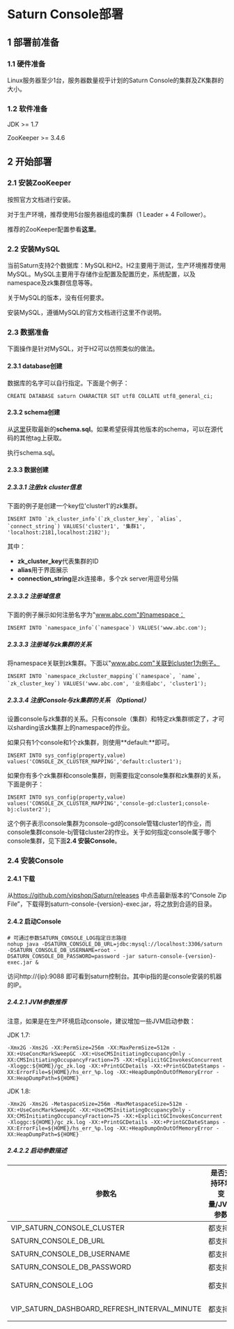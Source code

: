 # Saturn Console部署

## 1 部署前准备

### 1.1 硬件准备

Linux服务器至少1台，服务器数量视乎计划的Saturn Console的集群及ZK集群的大小。

### 1.2 软件准备

JDK  >= 1.7

ZooKeeper >= 3.4.6

## 2 开始部署

### 2.1 安装ZooKeeper

按照官方文档进行安装。

对于生产环境，推荐使用5台服务器组成的集群（1 Leader + 4 Follower）。

推荐的ZooKeeper配置参看**这里**。

### 2.2 安装MySQL

当前Saturn支持2个数据库：MySQL和H2。H2主要用于测试，生产环境推荐使用MySQL。MySQL主要用于存储作业配置及配置历史，系统配置，以及namespace及zk集群信息等等。

关于MySQL的版本，没有任何要求。

安装MySQL，遵循MySQL的官方文档进行这里不作说明。

### 2.3 数据准备

下面操作是针对MySQL，对于H2可以仿照类似的做法。

#### 2.3.1 database创建

数据库的名字可以自行指定。下面是个例子：

```mysql
CREATE DATABASE saturn CHARACTER SET utf8 COLLATE utf8_general_ci;
```

#### 2.3.2 schema创建

从[这里](https://github.com/vipshop/Saturn/blob/develop/saturn-console/src/main/resources/db/mysql/schema.sql)获取最新的**schema.sql**。如果希望获得其他版本的schema，可以在源代码的其他tag上获取。

执行schema.sql。

#### 2.3.3 数据创建

##### 2.3.3.1 注册zk cluster信息

下面的例子是创建一个key位'cluster1'的zk集群。

```mysql
INSERT INTO `zk_cluster_info`(`zk_cluster_key`, `alias`, `connect_string`) VALUES('cluster1', '集群1', 'localhost:2181,localhost:2182');
```

其中：

* **zk_cluster_key**代表集群的ID
* **alias**用于界面展示
* **connection_string**是zk连接串，多个zk server用逗号分隔

##### 2.3.3.2 注册域信息

下面的例子展示如何注册名字为"www.abc.com"的namespace：

```mysql
INSERT INTO `namespace_info`(`namespace`) VALUES('www.abc.com');
```

##### 2.3.3.3 注册域与zk集群的关系

将namespace关联到zk集群。下面以"www.abc.com"关联到cluster1为例子。

```mysql
INSERT INTO `namespace_zkcluster_mapping`(`namespace`, `name`, `zk_cluster_key`) VALUES('www.abc.com', '业务组abc', 'cluster1');
```

##### 2.3.3.4 注册Console与zk集群的关系 （Optional）

设置console与zk集群的关系。只有console（集群）和特定zk集群绑定了，才可以sharding该zk集群上的namespace的作业。

如果只有1个console和1个zk集群，则使用**default:<zk-cluster-name>**即可。

```mysql
INSERT INTO sys_config(property,value) values('CONSOLE_ZK_CLUSTER_MAPPING','default:cluster1');
```

如果你有多个zk集群和console集群，则需要指定console集群和zk集群的关系，下面是例子：

```mysql
INSERT INTO sys_config(property,value) values('CONSOLE_ZK_CLUSTER_MAPPING','console-gd:cluster1;console-bj:cluster2');
```

这个例子表示console集群为console-gd的console管辖cluster1的作业，而console集群console-bj管辖cluster2的作业。关于如何指定console属于哪个console集群，见下面**2.4 安装Console**。

### 2.4 安装Console

#### 2.4.1 下载

从<https://github.com/vipshop/Saturn/releases> 中点击最新版本的“Console Zip File”，下载得到saturn-console-{version}-exec.jar，将之放到合适的目录。

#### 2.4.2 启动Console

```shell
# 可通过参数SATURN_CONSOLE_LOG指定日志路径
nohup java -DSATURN_CONSOLE_DB_URL=jdbc:mysql://localhost:3306/saturn -DSATURN_CONSOLE_DB_USERNAME=root -DSATURN_CONSOLE_DB_PASSWORD=password -jar saturn-console-{version}-exec.jar &
```

访问http://{ip}:9088 即可看到saturn控制台。其中ip指的是console安装的机器的IP。

##### 2.4.2.1 JVM参数推荐

注意，如果是在生产环境启动console，建议增加一些JVM启动参数：

JDK 1.7:

```shell
-Xmx2G -Xms2G -XX:PermSize=256m -XX:MaxPermSize=512m -XX:+UseConcMarkSweepGC -XX:+UseCMSInitiatingOccupancyOnly -XX:CMSInitiatingOccupancyFraction=75 -XX:+ExplicitGCInvokesConcurrent -Xloggc:${HOME}/gc_zk.log -XX:+PrintGCDetails -XX:+PrintGCDateStamps -XX:ErrorFile=${HOME}/hs_err_%p.log -XX:+HeapDumpOnOutOfMemoryError -XX:HeapDumpPath=${HOME}
```

JDK 1.8:
```shell
-Xmx2G -Xms2G -MetaspaceSize=256m -MaxMetaspaceSize=512m -XX:+UseConcMarkSweepGC -XX:+UseCMSInitiatingOccupancyOnly -XX:CMSInitiatingOccupancyFraction=75 -XX:+ExplicitGCInvokesConcurrent -Xloggc:${HOME}/gc_zk.log -XX:+PrintGCDetails -XX:+PrintGCDateStamps -XX:ErrorFile=${HOME}/hs_err_%p.log -XX:+HeapDumpOnOutOfMemoryError -XX:HeapDumpPath=${HOME}
```

##### 2.4.2.2 启动参数描述

| 参数名                                      | 是否支持环境变量/JVM参数 | 描述                                | 是否必须 |
| ---------------------------------------- | -------------- | --------------------------------- | ---- |
| VIP_SATURN_CONSOLE_CLUSTER               | 都支持            | Console集群id                       | N    |
| SATURN_CONSOLE_DB_URL                    | 都支持            | DB 连接url                          | Y    |
| SATURN_CONSOLE_DB_USERNAME               | 都支持            | DB用户名                             | Y    |
| SATURN_CONSOLE_DB_PASSWORD               | 都支持            | 密码                                | Y    |
| SATURN_CONSOLE_LOG                       | 都支持            | 日志目录。默认是/apps/logs/saturn_console | N    |
| VIP_SATURN_DASHBOARD_REFRESH_INTERVAL_MINUTE | 都支持            | Dashboard后台刷新频率，单位是分钟。默认值是1。      | N    |

